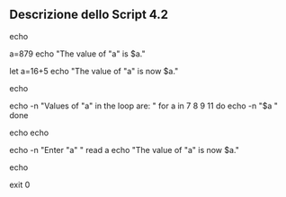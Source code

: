 ## Descrizione dello Script 4.2
 
echo

a=879
echo "The value of \"a\" is $a."
 
let a=16+5
echo "The value of \"a\" is now $a."
 
echo
 
echo -n "Values of \"a\" in the loop are: "
for a in 7 8 9 11
do
  echo -n "$a "
done
 
echo
echo
 
echo -n "Enter \"a\" "
read a
echo "The value of \"a\" is now $a."
 
echo
 
exit 0

